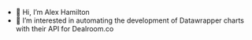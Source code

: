 - 👋 Hi, I’m Alex Hamilton
- 👀 I’m interested in automating the development of Datawrapper charts with their API for Dealroom.co

<!---
a-hamilton-dr/a-hamilton-dr is a ✨ special ✨ repository because its `README.md` (this file) appears on your GitHub profile.
You can click the Preview link to take a look at your changes.
--->
